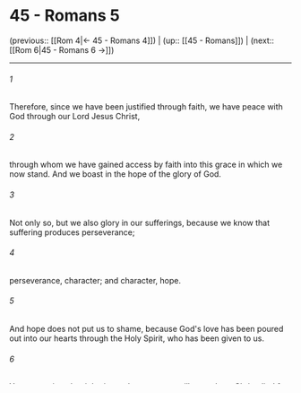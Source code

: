 # 45 - Romans 5

(previous:: [[Rom 4|← 45 - Romans 4]]) | (up:: [[45 - Romans]]) | (next:: [[Rom 6|45 - Romans 6 →]])

***


###### 1 
Therefore, since we have been justified through faith, we have peace with God through our Lord Jesus Christ, 

###### 2 
through whom we have gained access by faith into this grace in which we now stand. And we boast in the hope of the glory of God. 

###### 3 
Not only so, but we also glory in our sufferings, because we know that suffering produces perseverance; 

###### 4 
perseverance, character; and character, hope. 

###### 5 
And hope does not put us to shame, because God's love has been poured out into our hearts through the Holy Spirit, who has been given to us. 

###### 6 
You see, at just the right time, when we were still powerless, Christ died for the ungodly. 

###### 7 
Very rarely will anyone die for a righteous person, though for a good person someone might possibly dare to die. 

###### 8 
But God demonstrates his own love for us in this: While we were still sinners, Christ died for us. 

###### 9 
Since we have now been justified by his blood, how much more shall we be saved from God's wrath through him! 

###### 10 
For if, while we were God's enemies, we were reconciled to him through the death of his Son, how much more, having been reconciled, shall we be saved through his life! 

###### 11 
Not only is this so, but we also boast in God through our Lord Jesus Christ, through whom we have now received reconciliation.Death Through Adam, Life Through Christ 

###### 12 
Therefore, just as sin entered the world through one man, and death through sin, and in this way death came to all people, because all sinned-- 

###### 13 
To be sure, sin was in the world before the law was given, but sin is not charged against anyone's account where there is no law. 

###### 14 
Nevertheless, death reigned from the time of Adam to the time of Moses, even over those who did not sin by breaking a command, as did Adam, who is a pattern of the one to come. 

###### 15 
But the gift is not like the trespass. For if the many died by the trespass of the one man, how much more did God's grace and the gift that came by the grace of the one man, Jesus Christ, overflow to the many! 

###### 16 
Nor can the gift of God be compared with the result of one man's sin: The judgment followed one sin and brought condemnation, but the gift followed many trespasses and brought justification. 

###### 17 
For if, by the trespass of the one man, death reigned through that one man, how much more will those who receive God's abundant provision of grace and of the gift of righteousness reign in life through the one man, Jesus Christ! 

###### 18 
Consequently, just as one trespass resulted in condemnation for all people, so also one righteous act resulted in justification and life for all people. 

###### 19 
For just as through the disobedience of the one man the many were made sinners, so also through the obedience of the one man the many will be made righteous. 

###### 20 
The law was brought in so that the trespass might increase. But where sin increased, grace increased all the more, 

###### 21 
so that, just as sin reigned in death, so also grace might reign through righteousness to bring eternal life through Jesus Christ our Lord. NIV Reverse Interlinear Bible: English to Hebrew and English to Greek. Copyright © 2019 by Zondervan.

***

(previous:: [[Rom 4|← 45 - Romans 4]]) | (up:: [[45 - Romans]]) | (next:: [[Rom 6|45 - Romans 6 →]])
